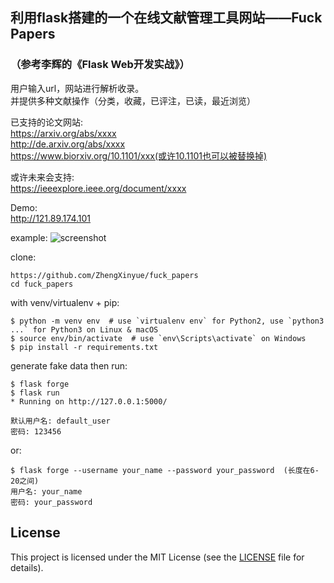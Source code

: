 ## 利用flask搭建的一个在线文献管理工具网站——Fuck Papers
### （参考李辉的《Flask Web开发实战》）
用户输入url，网站进行解析收录。   
并提供多种文献操作（分类，收藏，已评注，已读，最近浏览）     

已支持的论文网站:   
https://arxiv.org/abs/xxxx  
http://de.arxiv.org/abs/xxxx        
https://www.biorxiv.org/10.1101/xxx(或许10.1101也可以被替换掉)       

或许未来会支持:    
https://ieeexplore.ieee.org/document/xxxx   

Demo:   
http://121.89.174.101       

example:
![screenshot](https://github.com/ZhengXinyue/fuck_papers/blob/master/example.png) 

clone:
```
https://github.com/ZhengXinyue/fuck_papers
cd fuck_papers
```

with venv/virtualenv + pip:
```
$ python -m venv env  # use `virtualenv env` for Python2, use `python3 ...` for Python3 on Linux & macOS
$ source env/bin/activate  # use `env\Scripts\activate` on Windows
$ pip install -r requirements.txt
```

generate fake data then run:
```
$ flask forge
$ flask run
* Running on http://127.0.0.1:5000/

默认用户名: default_user        
密码: 123456
```

or:
```
$ flask forge --username your_name --password your_password  (长度在6-20之间)
用户名: your_name
密码: your_password
```

## License
This project is licensed under the MIT License (see the
[LICENSE](LICENSE) file for details).
